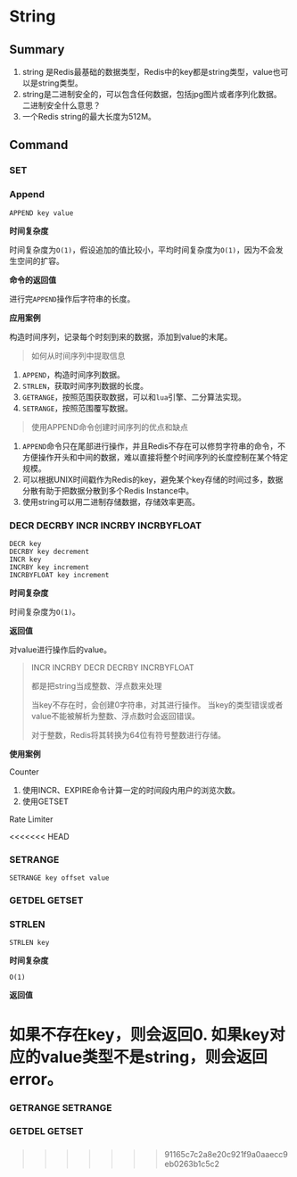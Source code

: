 # String

## Summary

1. string 是Redis最基础的数据类型，Redis中的key都是string类型，value也可以是string类型。
2. string是二进制安全的，可以包含任何数据，包括jpg图片或者序列化数据。 二进制安全什么意思？
3. 一个Redis string的最大长度为512M。

## Command

### SET

### Append

```shell
APPEND key value
```

**时间复杂度**

时间复杂度为`O(1)`，假设追加的值比较小，平均时间复杂度为`O(1)`，因为不会发生空间的扩容。

**命令的返回值**

进行完`APPEND`操作后字符串的长度。

**应用案例**

构造时间序列，记录每个时刻到来的数据，添加到value的末尾。

> 如何从时间序列中提取信息

1. `APPEND`，构造时间序列数据。
2. `STRLEN`，获取时间序列数据的长度。
3. `GETRANGE`，按照范围获取数据，可以和`lua`引擎、二分算法实现。
4. `SETRANGE`，按照范围覆写数据。

> 使用APPEND命令创建时间序列的优点和缺点

1. `APPEND`命令只在尾部进行操作，并且Redis不存在可以修剪字符串的命令，不方便操作开头和中间的数据，难以直接将整个时间序列的长度控制在某个特定规模。
2. 可以根据UNIX时间戳作为Redis的key，避免某个key存储的时间过多，数据分散有助于把数据分散到多个Redis Instance中。
3. 使用string可以用二进制存储数据，存储效率更高。

### DECR DECRBY INCR INCRBY INCRBYFLOAT

```shell
DECR key 
DECRBY key decrement
INCR key
INCRBY key increment
INCRBYFLOAT key increment 
```

**时间复杂度**

时间复杂度为`O(1)`。

**返回值**

对value进行操作后的value。


> INCR INCRBY DECR DECRBY INCRBYFLOAT
>
> 都是把string当成整数、浮点数来处理
> 
> 当key不存在时，会创建0字符串，对其进行操作。
> 当key的类型错误或者value不能被解析为整数、浮点数时会返回错误。
>
> 对于整数，Redis将其转换为64位有符号整数进行存储。


**使用案例**

Counter

1. 使用INCR、EXPIRE命令计算一定的时间段内用户的浏览次数。
2. 使用GETSET

Rate Limiter


<<<<<<< HEAD
### SETRANGE

```shell
SETRANGE key offset value
```

### GETDEL GETSET



### STRLEN

```shell
STRLEN key
```

**时间复杂度**

`O(1)`

**返回值**

如果不存在key，则会返回0.
如果key对应的value类型不是string，则会返回error。
=======
### GETRANGE SETRANGE
### GETDEL GETSET

### 
>>>>>>> 91165c7c2a8e20c921f9a0aaecc9eb0263b1c5c2
